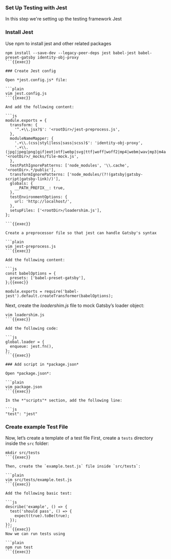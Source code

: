 ### Set Up Testing with Jest

In this step we're setting up the testing framework Jest 

### Install Jest

Use npm to install jest and other related packages

```plain
npm install --save-dev --legacy-peer-deps jest babel-jest babel-preset-gatsby identity-obj-proxy
```{{exec}}

### Create Jest config

Open *jest.config.js* file:

```plain
vim jest.config.js
```{{exec}}

And add the following content:

```js
module.exports = {
  transform: {
    '^.+\\.jsx?$': '<rootDir>/jest-preprocess.js',
  },
  moduleNameMapper: {
    '.+\\.(css|styl|less|sass|scss)$': 'identity-obj-proxy',
    '.+\\.(jpg|jpeg|png|gif|eot|otf|webp|svg|ttf|woff|woff2|mp4|webm|wav|mp3|m4a|aac|oga)$': '<rootDir>/_mocks/file-mock.js',
  },
  testPathIgnorePatterns: ['node_modules', '\\.cache', '<rootDir>.*/public'],
  transformIgnorePatterns: ['node_modules/(?!(gatsby|gatsby-script|gatsby-link)/)'],
  globals: {
    __PATH_PREFIX__: true,
  },
  testEnvironmentOptions: {
    url: 'http://localhost/',
  },
  setupFiles: ['<rootDir>/loadershim.js'],
};

```{{exec}}

Create a preprocessor file so that jest can handle Gatsby's syntax

```plain
vim jest-preprocess.js
```{{exec}}

Add the following content:

```js
const babelOptions = {
  presets: ['babel-preset-gatsby'],
};{{exec}}

module.exports = require('babel-jest').default.createTransformer(babelOptions);
```

Next, create the *loadershim.js* file to mock Gatsby’s loader object:

```plain
vim loadershim.js
```{{exec}}

Add the following code:

```js
global.loader = {
  enqueue: jest.fn(),
};
```{{exec}}

### Add script in *package.json*

Open *package.json*:

```plain
vim package.json
```{{exec}}

In the *"scripts"* section, add the following line:

```js
"test": "jest"
```

### Create example Test File

Now, let’s create a template of a test file First, create a `tests` directory inside the `src` folder:

```plain
mkdir src/tests
```{{exec}}

Then, create the `example.test.js` file inside `src/tests`:

```plain
vim src/tests/example.test.js
```{{exec}}

Add the following basic test:

```js
describe('example', () => {
  test('should pass', () => {
    expect(true).toBe(true);
  });
});
```{{exec}}
Now we can run tests using 

```plain
npm run test
```{{exec}}







